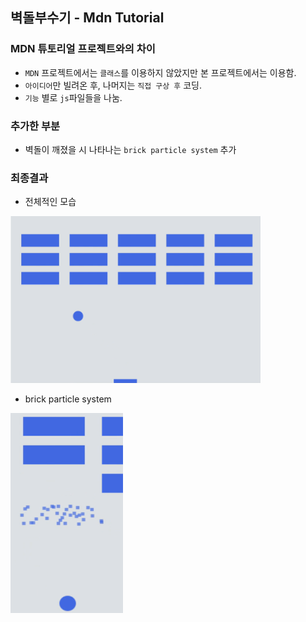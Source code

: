 ## 벽돌부수기 - Mdn Tutorial

### MDN 튜토리얼 프로젝트와의 차이

- `MDN` 프로젝트에서는 `클래스`를 이용하지 않았지만 본 프로젝트에서는 이용함.
- `아이디어`만 빌려온 후, 나머지는 `직접 구상 후` 코딩.
- `기능` 별로 `js`파일들을 나눔.

### 추가한 부분

- 벽돌이 깨졌을 시 나타나는 `brick particle system` 추가

### 최종결과

- 전체적인 모습

<img src="./result1.png" width="400"/>

- brick particle system

<img src="./result2.png" width="180" height="320" />
